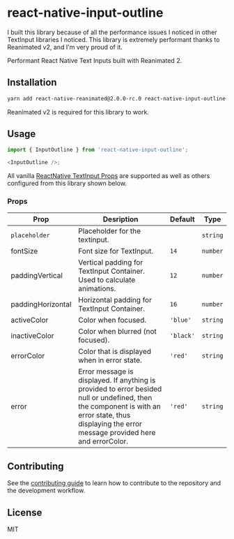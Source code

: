 # react-native-input-outline

I built this library because of all the performance issues I noticed in other TextInput libraries I noticed.
This library is extremely performant thanks to Reanimated v2, and I'm very proud of it.

Performant React Native Text Inputs built with Reanimated 2.

## Installation

```sh
yarn add react-native-reanimated@2.0.0-rc.0 react-native-input-outline
```

Reanimated v2 is required for this library to work.

## Usage

```js
import { InputOutline } from 'react-native-input-outline';

<InputOutline />;
```

All vanilla [ReactNative TextInput Props](https://reactnative.dev/docs/textinput#props) are supported as well as others configured from this library shown below.

### Props

| Prop              | Desription                                                                                                                                                                                         | Default   | Type     |
| ----------------- | -------------------------------------------------------------------------------------------------------------------------------------------------------------------------------------------------- | --------- | -------- |
| `placeholder`     | Placeholder for the textinput.                                                                                                                                                                     |           | `string` |
| fontSize          | Font size for TextInput.                                                                                                                                                                           | `14`      | `number` |
| paddingVertical   | Vertical padding for TextInput Container. Used to calculate animations.                                                                                                                            | `12`      | `number` |
| paddingHorizontal | Horizontal padding for TextInput Container.                                                                                                                                                        | `16`      | `number` |
| activeColor       | Color when focused.                                                                                                                                                                                | `'blue'`  | `string` |
| inactiveColor     | Color when blurred (not focused).                                                                                                                                                                  | `'black'` | `string` |
| errorColor        | Color that is displayed when in error state.                                                                                                                                                       | `'red'`   | `string` |
| error             | Error message is displayed. If anything is provided to error besided null or undefined, then the component is with an error state, thus displaying the error message provided here and errorColor. | `'red'`   | `string` |

## Contributing

See the [contributing guide](CONTRIBUTING.md) to learn how to contribute to the repository and the development workflow.

## License

MIT
